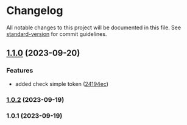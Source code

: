 # Changelog

All notable changes to this project will be documented in this file. See [standard-version](https://github.com/conventional-changelog/standard-version) for commit guidelines.

## [1.1.0](https://github.com/valmotor2/api-files/compare/v1.0.2...v1.1.0) (2023-09-20)


### Features

* added check simple token ([24194ec](https://github.com/valmotor2/api-files/commit/24194ece7e223a9aeebb57542807fe5a1160d6ec))

### [1.0.2](https://github.com/valmotor2/api-files/compare/v1.0.1...v1.0.2) (2023-09-19)

### 1.0.1 (2023-09-19)
